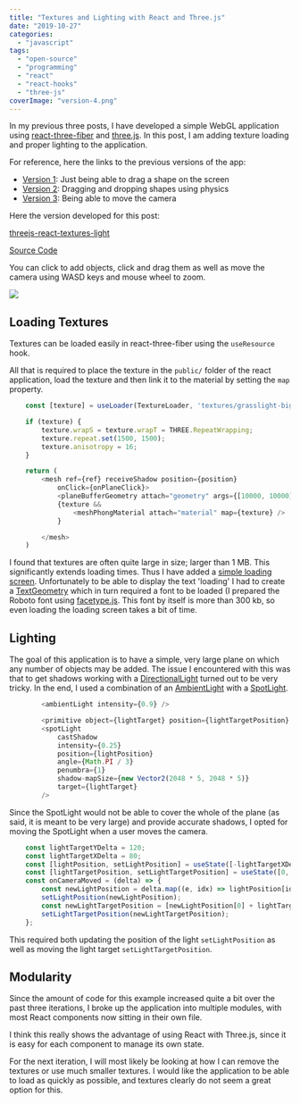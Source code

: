 ```yaml
---
title: "Textures and Lighting with React and Three.js"
date: "2019-10-27"
categories: 
  - "javascript"
tags: 
  - "open-source"
  - "programming"
  - "react"
  - "react-hooks"
  - "three-js"
coverImage: "version-4.png"
---
```


In my previous three posts, I have developed a simple WebGL application using [react-three-fiber](https://github.com/react-spring/react-three-fiber) and [three.js](https://threejs.org/). In this post, I am adding texture loading and proper lighting to the application.

For reference, here the links to the previous versions of the app:

- [Version 1](https://maxrohde.com/2019/10/19/creating-a-draggable-shape-with-react-three-fiber/): Just being able to drag a shape on the screen
- [Version 2](https://maxrohde.com/2019/10/23/create-and-drag-shapes-with-three-js-react-and-cannon-js/): Dragging and dropping shapes using physics
- [Version 3](https://maxrohde.com/2019/10/25/camera-movement-with-three-js/): Being able to move the camera

Here the version developed for this post:

[threejs-react-textures-light](https://threejs-react-textures-light.surge.sh/)

[Source Code](https://github.com/mxro/threejs-test/tree/master/test4)

You can click to add objects, click and drag them as well as move the camera using WASD keys and mouse wheel to zoom.

![](https://nexnet.files.wordpress.com/2019/10/version-4.png?w=1024)

## Loading Textures

Textures can be loaded easily in react-three-fiber using the `useResource` hook.

All that is required to place the texture in the `public/` folder of the react application, load the texture and then link it to the material by setting the `map` property.

```javascript
    const [texture] = useLoader(TextureLoader, 'textures/grasslight-big.jpg');

    if (texture) {
        texture.wrapS = texture.wrapT = THREE.RepeatWrapping;
        texture.repeat.set(1500, 1500);
        texture.anisotropy = 16;
    }

    return (
        <mesh ref={ref} receiveShadow position={position}
            onClick={onPlaneClick}>
            <planeBufferGeometry attach="geometry" args={[10000, 10000]} />
            {texture &&
                <meshPhongMaterial attach="material" map={texture} />
            }

        </mesh>
    )
```

I found that textures are often quite large in size; larger than 1 MB. This significantly extends loading times. Thus I have added a [simple loading screen](https://github.com/mxro/threejs-test/blob/master/test4/src/Spinner.js). Unfortunately to be able to display the text 'loading' I had to create a [TextGeometry](https://threejs.org/docs/#api/en/geometries/TextGeometry) which in turn required a font to be loaded (I prepared the Roboto font using [facetype.js](https://gero3.github.io/facetype.js/). This font by itself is more than 300 kb, so even loading the loading screen takes a bit of time.

## Lighting

The goal of this application is to have a simple, very large plane on which any number of objects may be added. The issue I encountered with this was that to get shadows working with a [DirectionalLight](https://threejs.org/docs/api/en/lights/DirectionalLight) turned out to be very tricky. In the end, I used a combination of an [AmbientLight](https://threejs.org/docs/api/en/lights/AmbientLight.html) with a [SpotLight](https://threejs.org/docs/api/en/lights/SpotLight.html).

```javascript
        <ambientLight intensity={0.9} />

        <primitive object={lightTarget} position={lightTargetPosition} />
        <spotLight
            castShadow
            intensity={0.25}
            position={lightPosition}
            angle={Math.PI / 3}
            penumbra={1}
            shadow-mapSize={new Vector2(2048 * 5, 2048 * 5)}
            target={lightTarget}
        />
```

Since the SpotLight would not be able to cover the whole of the plane (as said, it is meant to be very large) and provide accurate shadows, I opted for moving the SpotLight when a user moves the camera.

```javascript
    const lightTargetYDelta = 120;
    const lightTargetXDelta = 80;
    const [lightPosition, setLightPosition] = useState([-lightTargetXDelta, -lightTargetYDelta, 200]);
    const [lightTargetPosition, setLightTargetPosition] = useState([0, 0, 0]);
    const onCameraMoved = (delta) => {
        const newLightPosition = delta.map((e, idx) => lightPosition[idx] + e);
        setLightPosition(newLightPosition);
        const newLightTargetPosition = [newLightPosition[0] + lightTargetXDelta, newLightPosition[1] + lightTargetYDelta, 0];
        setLightTargetPosition(newLightTargetPosition);
    };
```

This required both updating the position of the light `setLightPosition` as well as moving the light target `setLightTargetPosition`.

## Modularity

Since the amount of code for this example increased quite a bit over the past three iterations, I broke up the application into multiple modules, with most React components now sitting in their own file.

I think this really shows the advantage of using React with Three.js, since it is easy for each component to manage its own state.

For the next iteration, I will most likely be looking at how I can remove the textures or use much smaller textures. I would like the application to be able to load as quickly as possible, and textures clearly do not seem a great option for this.
